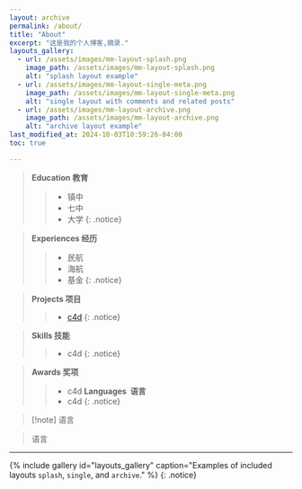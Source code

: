 ```yaml
---
layout: archive
permalink: /about/
title: "About"
excerpt: "这是我的个人博客,摘录."
layouts_gallery:
  - url: /assets/images/mm-layout-splash.png
    image_path: /assets/images/mm-layout-splash.png
    alt: "splash layout example"
  - url: /assets/images/mm-layout-single-meta.png
    image_path: /assets/images/mm-layout-single-meta.png
    alt: "single layout with comments and related posts"
  - url: /assets/images/mm-layout-archive.png
    image_path: /assets/images/mm-layout-archive.png
    alt: "archive layout example"
last_modified_at: 2024-10-03T10:59:26-04:00
toc: true

---
```


>**Education 教育**
>> - 镇中
>> - 七中
>> - 大学
{: .notice}

>**Experiences 经历**
>> - 民航
>> - 海航
>> - 基金
{: .notice}

>**Projects 项目**
>> - [c4d](https://github.com/anyohu/image/blob/main/anyo.jpg)
{: .notice}

>**Skills 技能**
>> - c4d
{: .notice}

>**Awards 奖项**
>> - c4d
>**Languages  语言**
>> - c4d
{: .notice}

>[!note] 语言

>语言


***

{% include gallery id="layouts_gallery" caption="Examples of included layouts `splash`, `single`, and `archive`." %}
{: .notice}